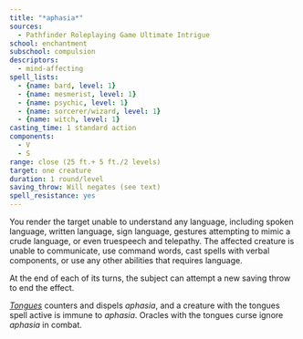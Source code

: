 ```yaml
---
title: "*aphasia*"
sources:
  - Pathfinder Roleplaying Game Ultimate Intrigue
school: enchantment
subschool: compulsion
descriptors:
  - mind-affecting
spell_lists:
  - {name: bard, level: 1}
  - {name: mesmerist, level: 1}
  - {name: psychic, level: 1}
  - {name: sorcerer/wizard, level: 1}
  - {name: witch, level: 1}
casting_time: 1 standard action
components:
  - V
  - S
range: close (25 ft.+ 5 ft./2 levels)
target: one creature
duration: 1 round/level
saving_throw: Will negates (see text)
spell_resistance: yes
---
```


You render the target unable to understand any language, including spoken language, written language, sign language, gestures attempting to mimic a crude language, or even truespeech and telepathy. The affected creature is unable to communicate, use command words, cast spells with verbal components, or use any other abilities that requires language.

At the end of each of its turns, the subject can attempt a new saving throw to end the effect.

[*Tongues*](/spells/tongues/) counters and dispels *aphasia*, and a creature with the tongues spell active is immune to *aphasia*. Oracles with the tongues curse ignore *aphasia* in combat.

